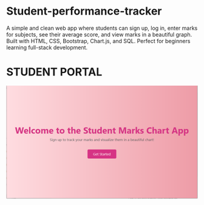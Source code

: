 # Student-performance-tracker
A simple and clean web app where students can sign up, log in, enter marks for  subjects, see their average score, and view marks in a beautiful graph. Built with HTML, CSS, Bootstrap, Chart.js, and SQL. Perfect for beginners learning full-stack development.
<h1>STUDENT PORTAL</h1>

<img src="welcome page.PNG" />
